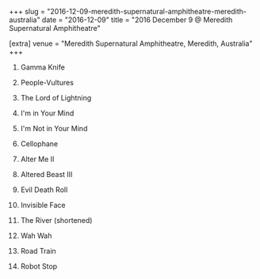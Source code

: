 +++
slug = "2016-12-09-meredith-supernatural-amphitheatre-meredith-australia"
date = "2016-12-09"
title = "2016 December 9 @ Meredith Supernatural Amphitheatre"

[extra]
venue = "Meredith Supernatural Amphitheatre, Meredith, Australia"
+++

 1. Gamma Knife

 2. People-Vultures

 3. The Lord of Lightning

 4. I'm in Your Mind

 5. I'm Not in Your Mind

 6. Cellophane

 7. Alter Me II

 8. Altered Beast III

 9. Evil Death Roll

10. Invisible Face

11. The River
    (shortened)

12. Wah Wah

13. Road Train

14. Robot Stop


